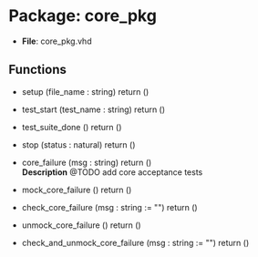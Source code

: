 # Package: core_pkg

- **File**: core_pkg.vhd
## Functions
- setup <font id="function_arguments">(file_name : string) </font> <font id="function_return">return ()</font>
- test_start <font id="function_arguments">(test_name : string) </font> <font id="function_return">return ()</font>
- test_suite_done <font id="function_arguments">()</font> <font id="function_return">return ()</font>
- stop <font id="function_arguments">(status : natural) </font> <font id="function_return">return ()</font>
- core_failure <font id="function_arguments">(msg : string) </font> <font id="function_return">return ()</font>
</br>**Description**
 @TODO add core acceptance tests

- mock_core_failure <font id="function_arguments">()</font> <font id="function_return">return ()</font>
- check_core_failure <font id="function_arguments">(msg : string := "") </font> <font id="function_return">return ()</font>
- unmock_core_failure <font id="function_arguments">()</font> <font id="function_return">return ()</font>
- check_and_unmock_core_failure <font id="function_arguments">(msg : string := "") </font> <font id="function_return">return ()</font>
